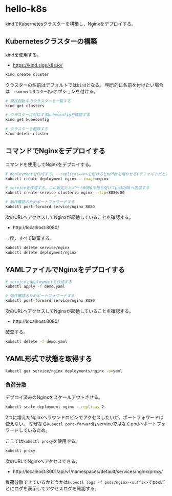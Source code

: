 # hello-k8s

kindでKubernetesクラスターを構築し、Nginxをデプロイする。

## Kubernetesクラスターの構築

kindを使用する。

- https://kind.sigs.k8s.io/

```bash
kind create cluster
```

クラスターの名前はデフォルトでは`kind`となる。
明示的に名前を付けたい場合は`--name=<クラスター名>`オプションを付ける。

```bash
# 現在起動中のクラスターを一覧する
kind get clusters

# クラスターに対応するkubeconfigを確認する
kind get kubeconfig

# クラスターを削除する
kind delete cluster
```

## コマンドでNginxをデプロイする

コマンドを使用してNginxをデプロイする。

```bash
# deploymentを作成する。--replicas=<n>を付けるとpod数を増やせる(デフォルトだと1)
kubectl create deployment nginx --image=nginx

# serviceを作成する。この設定だとポート8080で待ち受けてpodの80へ送信する
kubectl create service clusterip nginx --tcp=8080:80

# 動作確認のためポートフォワードする
kubectl port-forward service/nginx 8080
```

次のURLへアクセスしてNginxが起動していることを確認する。

- http://localhost:8080/

一度、すべて破棄する。

```bash
kubectl delete service/nginx
kubectl delete deployment/nginx
```

## YAMLファイルでNginxをデプロイする

```bash
# serviceとdeploymentを作成する
kubectl apply -f demo.yaml

# 動作確認のためポートフォワードする
kubectl port-forward service/nginx 8080
```

次のURLへアクセスしてNginxが起動していることを確認する。

- http://localhost:8080/

破棄する。

```bash
kubectl delete -f demo.yaml
```

## YAML形式で状態を取得する

```bash
kubectl get service/nginx deployments/nginx -o=yaml
```

### 負荷分散

デプロイ済みのNginxをスケールアウトさせる。

```bash
kubectl scale deployment nginx --replicas 2
```

2つに増えたNginxへラウンドロビンでアクセスしたいが、ポートフォワードは使えない。
なぜなら`kubectl port-forward`はserviceではなくpodへポートフォワードしているため。

ここでは`kubectl proxy`を使用する。

```bash
kubectl proxy
```

次のURLでNginxへアクセスできる。

- http://localhost:8001/api/v1/namespaces/default/services/nginx/proxy/

負荷分散できているかどうかは`kubectl logs -f pods/nginx-<suffix>`でpodごとにログを表示してアクセスログを確認する。
